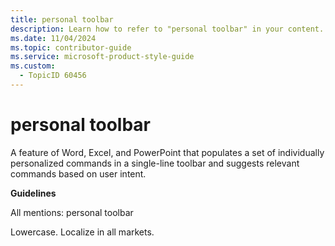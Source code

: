 ```yaml
---
title: personal toolbar
description: Learn how to refer to "personal toolbar" in your content.
ms.date: 11/04/2024
ms.topic: contributor-guide
ms.service: microsoft-product-style-guide
ms.custom:
  - TopicID 60456
---
```



# personal toolbar

A feature of Word, Excel, and PowerPoint that populates a set of individually personalized commands in a single-line toolbar and suggests relevant commands based on user intent.  

**Guidelines**  

All mentions: personal toolbar  

Lowercase. Localize in all markets.  

  